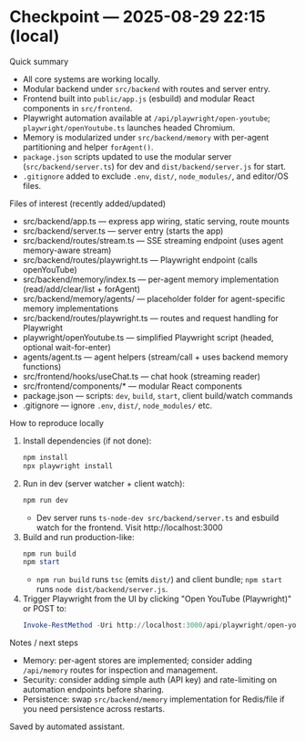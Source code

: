 # Checkpoint — 2025-08-29 22:15 (local)

Quick summary

- All core systems are working locally.
- Modular backend under `src/backend` with routes and server entry.
- Frontend built into `public/app.js` (esbuild) and modular React components in `src/frontend`.
- Playwright automation available at `/api/playwright/open-youtube`; `playwright/openYoutube.ts` launches headed Chromium.
- Memory is modularized under `src/backend/memory` with per-agent partitioning and helper `forAgent()`.
- `package.json` scripts updated to use the modular server (`src/backend/server.ts`) for dev and `dist/backend/server.js` for start.
- `.gitignore` added to exclude `.env`, `dist/`, `node_modules/`, and editor/OS files.

Files of interest (recently added/updated)

- src/backend/app.ts — express app wiring, static serving, route mounts
- src/backend/server.ts — server entry (starts the app)
- src/backend/routes/stream.ts — SSE streaming endpoint (uses agent memory-aware stream)
- src/backend/routes/playwright.ts — Playwright endpoint (calls openYouTube)
- src/backend/memory/index.ts — per-agent memory implementation (read/add/clear/list + forAgent)
- src/backend/memory/agents/ — placeholder folder for agent-specific memory implementations
- src/backend/routes/playwright.ts — routes and request handling for Playwright
- playwright/openYoutube.ts — simplified Playwright script (headed, optional wait-for-enter)
- agents/agent.ts — agent helpers (stream/call + uses backend memory functions)
- src/frontend/hooks/useChat.ts — chat hook (streaming reader)
- src/frontend/components/\* — modular React components
- package.json — scripts: `dev`, `build`, `start`, client build/watch commands
- .gitignore — ignore `.env`, `dist/`, `node_modules/` etc.

How to reproduce locally

1. Install dependencies (if not done):
   ```powershell
   npm install
   npx playwright install
   ```
2. Run in dev (server watcher + client watch):
   ```powershell
   npm run dev
   ```
   - Dev server runs `ts-node-dev src/backend/server.ts` and esbuild watch for the frontend. Visit http://localhost:3000
3. Build and run production-like:
   ```powershell
   npm run build
   npm start
   ```
   - `npm run build` runs `tsc` (emits `dist/`) and client bundle; `npm start` runs `node dist/backend/server.js`.
4. Trigger Playwright from the UI by clicking "Open YouTube (Playwright)" or POST to:
   ```powershell
   Invoke-RestMethod -Uri http://localhost:3000/api/playwright/open-youtube -Method Post -ContentType 'application/json' -Body '{}'
   ```

Notes / next steps

- Memory: per-agent stores are implemented; consider adding `/api/memory` routes for inspection and management.
- Security: consider adding simple auth (API key) and rate-limiting on automation endpoints before sharing.
- Persistence: swap `src/backend/memory` implementation for Redis/file if you need persistence across restarts.

Saved by automated assistant.
